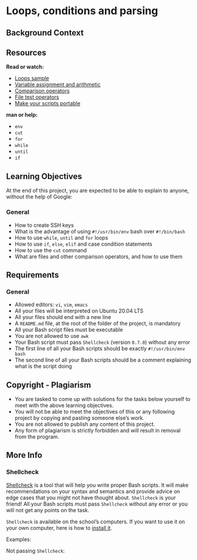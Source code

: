 # Loops, conditions and parsing
## Background Context


## Resources
**Read or watch:**

- [Loops sample](https://tldp.org/LDP/Bash-Beginners-Guide/html/sect_09_01.html)
- [Variable assignment and arithmetic](https://tldp.org/LDP/abs/html/ops.html)
- [Comparison operators](https://tldp.org/LDP/abs/html/comparison-ops.html)
- [File test operators](https://tldp.org/LDP/abs/html/fto.html)
- [Make your scripts portable](https://www.cyberciti.biz/tips/finding-bash-perl-python-portably-using-env.html)

**man or help:**
- ```env```
- ```cut```
- ```for```
- ```while```
- ```until```
- ```if```

## Learning Objectives
At the end of this project, you are expected to be able to explain to anyone, without the help of Google:

### General
- How to create SSH keys
- What is the advantage of using ```#!/usr/bin/env``` bash over ```#!/bin/bash```
- How to use ```while```, ```until``` and ```for``` loops
- How to use ```if```, ```else```, ```elif``` and case condition statements
- How to use the ```cut``` command
- What are files and other comparison operators, and how to use them

## Requirements
### General
- Allowed editors: ```vi```, ```vim```, ```emacs```
- All your files will be interpreted on Ubuntu 20.04 LTS
- All your files should end with a new line
- A ```README.md``` file, at the root of the folder of the project, is mandatory
- All your Bash script files must be executable
- You are not allowed to use ```awk```
- Your Bash script must pass ```Shellcheck``` (version ```0.7.0```) without any error
- The first line of all your Bash scripts should be exactly ```#!/usr/bin/env bash```
- The second line of all your Bash scripts should be a comment explaining what is the script doing

## Copyright - Plagiarism
- You are tasked to come up with solutions for the tasks below yourself to meet with the above learning objectives.
- You will not be able to meet the objectives of this or any following project by copying and pasting someone else’s work.
- You are not allowed to publish any content of this project.
- Any form of plagiarism is strictly forbidden and will result in removal from the program.

## More Info
### Shellcheck
[Shellcheck](https://github.com/koalaman/shellcheck) is a tool that will help you write proper Bash scripts. It will make recommendations on your syntax and semantics and provide advice on edge cases that you might not have thought about. ```Shellcheck``` is your friend! All your Bash scripts must pass ```Shellcheck``` without any error or you will not get any points on the task.

```Shellcheck``` is available on the school’s computers. If you want to use it on your own computer, here is how to [install it](https://github.com/koalaman/shellcheck#installing).

Examples:

Not passing ```Shellcheck```:
